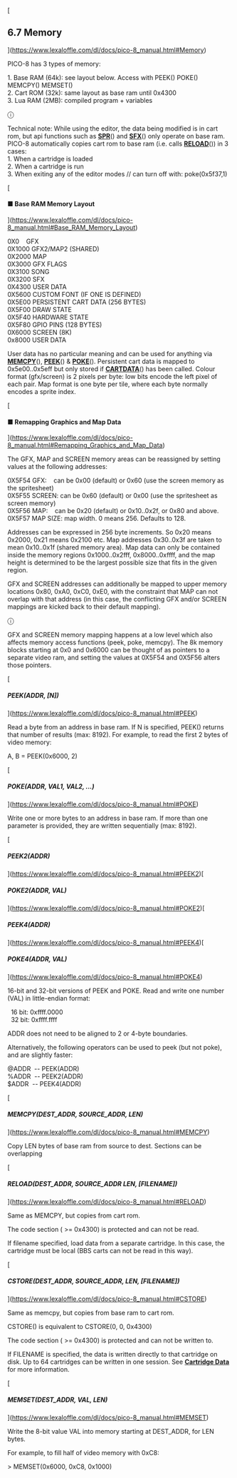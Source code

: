[

6.7 Memory
----------

](https://www.lexaloffle.com/dl/docs/pico-8_manual.html#Memory)

PICO-8 has 3 types of memory:

1\. Base RAM (64k): see layout below. Access with PEEK() POKE() MEMCPY() MEMSET()  
2\. Cart ROM (32k): same layout as base ram until 0x4300  
3\. Lua RAM (2MB): compiled program + variables  

ⓘ

  
Technical note: While using the editor, the data being modified is in cart rom, but api functions such as [**SPR**](https://www.lexaloffle.com/dl/docs/pico-8_manual.html#SPR)() and [**SFX**](https://www.lexaloffle.com/dl/docs/pico-8_manual.html#SFX)() only operate on base ram. PICO-8 automatically copies cart rom to base ram (i.e. calls [**RELOAD**](https://www.lexaloffle.com/dl/docs/pico-8_manual.html#RELOAD)()) in 3 cases:  
1\. When a cartridge is loaded  
2\. When a cartridge is run  
3\. When exiting any of the editor modes // can turn off with: poke(0x5f37,1)  

[

#### ■ Base RAM Memory Layout

](https://www.lexaloffle.com/dl/docs/pico-8_manual.html#Base_RAM_Memory_Layout)

0X0    GFX  
0X1000 GFX2/MAP2 (SHARED)  
0X2000 MAP  
0X3000 GFX FLAGS  
0X3100 SONG  
0X3200 SFX  
0X4300 USER DATA  
0X5600 CUSTOM FONT (IF ONE IS DEFINED)  
0X5E00 PERSISTENT CART DATA (256 BYTES)  
0X5F00 DRAW STATE  
0X5F40 HARDWARE STATE  
0X5F80 GPIO PINS (128 BYTES)  
0X6000 SCREEN (8K)  
0x8000 USER DATA  

User data has no particular meaning and can be used for anything via [**MEMCPY**](https://www.lexaloffle.com/dl/docs/pico-8_manual.html#MEMCPY)(), [**PEEK**](https://www.lexaloffle.com/dl/docs/pico-8_manual.html#PEEK)() & [**POKE**](https://www.lexaloffle.com/dl/docs/pico-8_manual.html#POKE)(). Persistent cart data is mapped to 0x5e00..0x5eff but only stored if [**CARTDATA**](https://www.lexaloffle.com/dl/docs/pico-8_manual.html#CARTDATA)() has been called. Colour format (gfx/screen) is 2 pixels per byte: low bits encode the left pixel of each pair. Map format is one byte per tile, where each byte normally encodes a sprite index.

[

#### ■ Remapping Graphics and Map Data

](https://www.lexaloffle.com/dl/docs/pico-8_manual.html#Remapping_Graphics_and_Map_Data)

The GFX, MAP and SCREEN memory areas can be reassigned by setting values at the following addresses:

0X5F54 GFX:    can be 0x00 (default) or 0x60 (use the screen memory as the spritesheet)  
0X5F55 SCREEN: can be 0x60 (default) or 0x00 (use the spritesheet as screen memory)  
0X5F56 MAP:    can be 0x20 (default) or 0x10..0x2f, or 0x80 and above.  
0X5F57 MAP SIZE: map width. 0 means 256. Defaults to 128.  

Addresses can be expressed in 256 byte increments. So 0x20 means 0x2000, 0x21 means 0x2100 etc. Map addresses 0x30..0x3f are taken to mean 0x10..0x1f (shared memory area). Map data can only be contained inside the memory regions 0x1000..0x2fff, 0x8000..0xffff, and the map height is determined to be the largest possible size that fits in the given region.

GFX and SCREEN addresses can additionally be mapped to upper memory locations 0x80, 0xA0, 0xC0, 0xE0, with the constraint that MAP can not overlap with that address (in this case, the conflicting GFX and/or SCREEN mappings are kicked back to their default mapping).

ⓘ

GFX and SCREEN memory mapping happens at a low level which also affects memory access functions (peek, poke, memcpy). The 8k memory blocks starting at 0x0 and 0x6000 can be thought of as pointers to a separate video ram, and setting the values at 0X5F54 and 0X5F56 alters those pointers.

  
[

##### PEEK(ADDR, \[N\])

](https://www.lexaloffle.com/dl/docs/pico-8_manual.html#PEEK)

Read a byte from an address in base ram. If N is specified, PEEK() returns that number of results (max: 8192). For example, to read the first 2 bytes of video memory:

A, B = PEEK(0x6000, 2)  

  
[

##### POKE(ADDR, VAL1, VAL2, ...)

](https://www.lexaloffle.com/dl/docs/pico-8_manual.html#POKE)

Write one or more bytes to an address in base ram. If more than one parameter is provided, they are written sequentially (max: 8192).

  
[

##### PEEK2(ADDR)

](https://www.lexaloffle.com/dl/docs/pico-8_manual.html#PEEK2)[

##### POKE2(ADDR, VAL)

](https://www.lexaloffle.com/dl/docs/pico-8_manual.html#POKE2)[

##### PEEK4(ADDR)

](https://www.lexaloffle.com/dl/docs/pico-8_manual.html#PEEK4)[

##### POKE4(ADDR, VAL)

](https://www.lexaloffle.com/dl/docs/pico-8_manual.html#POKE4)

16-bit and 32-bit versions of PEEK and POKE. Read and write one number (VAL) in little-endian format:

  16 bit: 0xffff.0000  
  32 bit: 0xffff.ffff  

ADDR does not need to be aligned to 2 or 4-byte boundaries.

Alternatively, the following operators can be used to peek (but not poke), and are slightly faster:

@ADDR  -- PEEK(ADDR)  
%ADDR  -- PEEK2(ADDR)  
$ADDR  -- PEEK4(ADDR)  

  
[

##### MEMCPY(DEST\_ADDR, SOURCE\_ADDR, LEN)

](https://www.lexaloffle.com/dl/docs/pico-8_manual.html#MEMCPY)

Copy LEN bytes of base ram from source to dest. Sections can be overlapping

  
[

##### RELOAD(DEST\_ADDR, SOURCE\_ADDR LEN, \[FILENAME\])

](https://www.lexaloffle.com/dl/docs/pico-8_manual.html#RELOAD)

Same as MEMCPY, but copies from cart rom.

The code section ( >= 0x4300) is protected and can not be read.

If filename specified, load data from a separate cartridge. In this case, the cartridge must be local (BBS carts can not be read in this way).

  
[

##### CSTORE(DEST\_ADDR, SOURCE\_ADDR, LEN, \[FILENAME\])

](https://www.lexaloffle.com/dl/docs/pico-8_manual.html#CSTORE)

Same as memcpy, but copies from base ram to cart rom.

CSTORE() is equivalent to CSTORE(0, 0, 0x4300)

The code section ( >= 0x4300) is protected and can not be written to.

If FILENAME is specified, the data is written directly to that cartridge on disk. Up to 64 cartridges can be written in one session. See [**Cartridge Data**](https://www.lexaloffle.com/dl/docs/pico-8_manual.html#Cartridge_Data) for more information.

  
[

##### MEMSET(DEST\_ADDR, VAL, LEN)

](https://www.lexaloffle.com/dl/docs/pico-8_manual.html#MEMSET)

Write the 8-bit value VAL into memory starting at DEST\_ADDR, for LEN bytes.

For example, to fill half of video memory with 0xC8:

\> MEMSET(0x6000, 0xC8, 0x1000)  